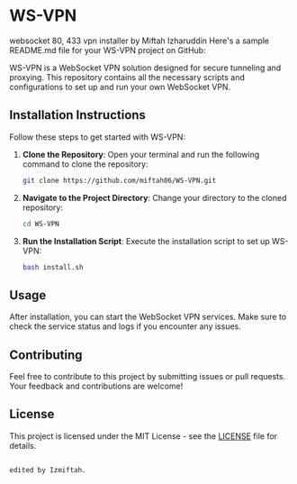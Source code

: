 # WS-VPN
websocket 80, 433 vpn installer by Miftah Izharuddin
Here's a sample README.md file for your WS-VPN project on GitHub:

WS-VPN is a WebSocket VPN solution designed for secure tunneling and proxying. This repository contains all the necessary scripts and configurations to set up and run your own WebSocket VPN.

## Installation Instructions

Follow these steps to get started with WS-VPN:

1. **Clone the Repository**:
   Open your terminal and run the following command to clone the repository:
   ```bash
   git clone https://github.com/miftah06/WS-VPN.git
   ```

2. **Navigate to the Project Directory**:
   Change your directory to the cloned repository:
   ```bash
   cd WS-VPN
   ```

3. **Run the Installation Script**:
   Execute the installation script to set up WS-VPN:
   ```bash
   bash install.sh
   ```

## Usage

After installation, you can start the WebSocket VPN services. Make sure to check the service status and logs if you encounter any issues.

## Contributing

Feel free to contribute to this project by submitting issues or pull requests. Your feedback and contributions are welcome!

## License

This project is licensed under the MIT License - see the [LICENSE](LICENSE) file for details.
```

edited by Izmiftah.
